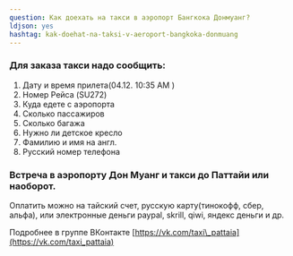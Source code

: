 ```yaml
---
question: Как доехать на такси в аэропорт Бангкока Донмуанг?
ldjson: yes
hashtag: kak-doehat-na-taksi-v-aeroport-bangkoka-donmuang
---
```

### Для заказа такси надо сообщить: 
1. Дату и время прилета(04.12. 10:35 AM )  
2. Номер Рейса (SU272)  
3. Куда едете с аэропорта  
4. Сколько пассажиров  
5. Сколько багажа  
6. Нужно ли детское кресло  
7. Фамилию и имя на англ.  
8. Русский номер телефона

### Встреча в аэропорту Дон Муанг и такси до Паттайи или наоборот.

Оплатить можно на тайский счет, русскую карту(тинокофф, сбер, альфа), или электронные деньги paypal, skrill, qiwi, яндекс деньги и др.

Подробнее в группе ВКонтакте [https://vk.com/taxi\_pattaia](https://vk.com/taxi_pattaia)
